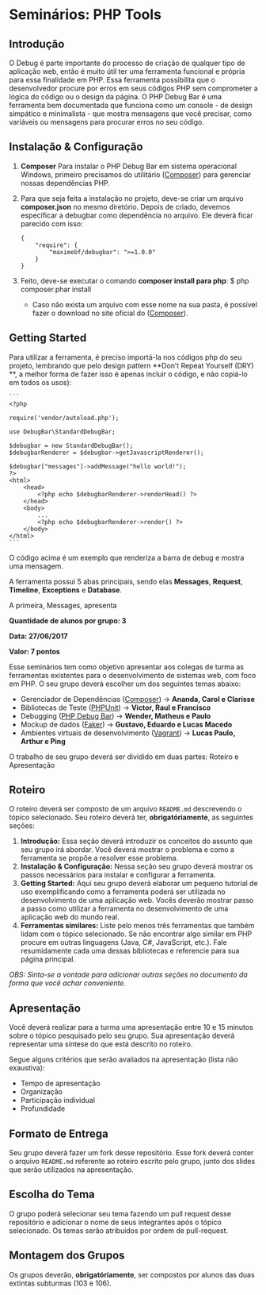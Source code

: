 # Seminários: PHP Tools

## Introdução

O Debug é parte importante do processo de criação de qualquer tipo de aplicação web, então é muito útil ter uma ferramenta funcional e própria para essa finalidade em PHP. Essa ferramenta possibilita que o desenvolvedor procure por erros em seus códigos PHP sem comprometer a lógica do código ou o design da página. O PHP Debug Bar é uma ferramenta bem documentada que funciona como um console - de design simpático e minimalista - que mostra mensagens que você precisar, como variáveis ou mensagens para procurar erros no seu código.

## Instalação & Configuração

1. **Composer** Para instalar o PHP Debug Bar em sistema operacional Windows, primeiro precisamos do utilitário ([Composer](https://getcomposer.org/)) para gerenciar nossas dependências PHP.
2. Para que seja feita a instalação no projeto, deve-se criar um arquivo **composer.json** no mesmo diretório. Depois de criado, devemos especificar a debugbar como dependência no arquivo. Ele deverá ficar parecido com isso:
    ```
    {
        "require": {
            "maximebf/debugbar": ">=1.0.0"
        }
    }
    ```
3. Feito, deve-se executar o comando **composer install para php**:
    $ php composer.phar install

    - Caso não exista um arquivo com esse nome na sua pasta, é possível fazer o download no site oficial do ([Composer](https://getcomposer.org/)).

## Getting Started

Para utilizar a ferramenta, é preciso importá-la nos códigos php do seu projeto, lembrando que pelo design pattern **Don’t Repeat Yourself (DRY)
**, a melhor forma de fazer isso é apenas incluir o código, e não copiá-lo em todos os usos):

    ```
    <?php

    require('vendor/autoload.php');

    use DebugBar\StandardDebugBar;

    $debugbar = new StandardDebugBar();
    $debugbarRenderer = $debugbar->getJavascriptRenderer();

    $debugbar["messages"]->addMessage("hello world!");
    ?>
    <html>
        <head>
            <?php echo $debugbarRenderer->renderHead() ?>
        </head>
        <body>
            ...
            <?php echo $debugbarRenderer->render() ?>
        </body>
    </html>
    ```

O código acima é um exemplo que renderiza a barra de debug e mostra uma mensagem.

A ferramenta possui 5 abas principais, sendo elas **Messages**, **Request**, **Timeline**, **Exceptions** e **Database**.

A primeira, Messages, apresenta 


**Quantidade de alunos por grupo: 3**

**Data: 27/06/2017**

**Valor: 7 pontos**

Esse seminários tem como objetivo apresentar aos colegas de turma as ferramentas existentes para o desenvolvimento de sistemas web, com foco em PHP. O seu grupo deverá escolher um dos seguintes temas abaixo:

- Gerenciador de Dependências ([Composer](https://getcomposer.org/)) -> **Ananda, Carol e Clarisse**
- Bibliotecas de Teste ([PHPUnit](https://phpunit.de/)) -> **Victor, Raul e Francisco**
- Debugging ([PHP Debug Bar](http://phpdebugbar.com/)) -> **Wender, Matheus e Paulo**
- Mockup de dados ([Faker](https://github.com/fzaninotto/Faker)) -> **Gustavo, Eduardo e Lucas Macedo**
- Ambientes virtuais de desenvolvimento ([Vagrant](https://www.vagrantup.com/)) -> **Lucas Paulo, Arthur e Ping**

O trabalho de seu grupo deverá ser dividido em duas partes: Roteiro e Apresentação

## Roteiro

O roteiro deverá ser composto de um arquivo `README.md` descrevendo o tópico selecionado. Seu roteiro deverá ter, **obrigatóriamente**, as seguintes seções:

1. **Introdução:** Essa seção deverá introduzir os conceitos do assunto que seu grupo irá abordar. Você deverá mostrar o problema e como a ferramenta se propõe a resolver esse problema.
2. **Instalação & Configuração:** Nessa seção seu grupo deverá mostrar os passos necessários para instalar e configurar a ferramenta.
3. **Getting Started:** Aqui seu grupo deverá elaborar um pequeno tutorial de uso exemplificando como a ferramenta poderá ser utilizada no desenvolvimento de uma aplicação web. Vocês deverão mostrar passo a passo como utilizar a ferramenta no desenvolvimento de uma aplicação web do mundo real.
4. **Ferramentas similares:** Liste pelo menos três ferramentas que também lidam com o tópico selecionado. Se não encontrar algo similar em PHP procure em outras linguagens (Java, C#, JavaScript, etc.). Fale resumidamente cada uma dessas bibliotecas e referencie para sua página principal.

*OBS: Sinta-se a vontade para adicionar outras seções no documento da forma que você achar conveniente.* 

## Apresentação

Você deverá realizar para a turma uma apresentação entre 10 e 15 minutos sobre o tópico pesquisado pelo seu grupo. Sua apresentação deverá representar uma síntese do que está descrito no roteiro.

Segue alguns critérios que serão avaliados na apresentação (lista não exaustiva):

* Tempo de apresentação
* Organização
* Participação individual
* Profundidade

## Formato de Entrega

Seu grupo deverá fazer um fork desse repositório. Esse fork deverá conter o arquivo `README.md` referente ao roteiro escrito pelo grupo, junto dos slides que serão utilizados na apresentação.

## Escolha do Tema

O grupo poderá selecionar seu tema fazendo um pull request desse repositório e adicionar o nome de seus integrantes após o tópico selecionado. Os temas serão atribuidos por ordem de pull-request.

## Montagem dos Grupos

Os grupos deverão, **obrigatóriamente**, ser compostos por alunos das duas extintas subturmas (103 e 106).
